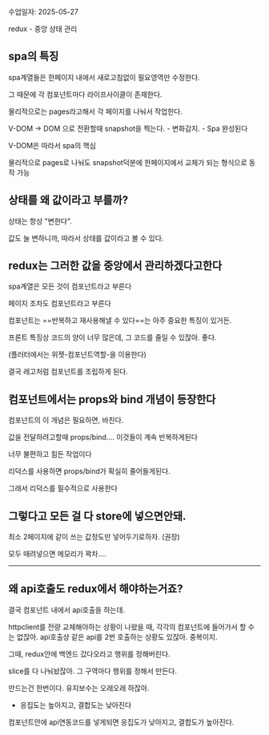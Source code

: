 수업일자: 2025-05-27

redux - 중앙 상태 관리


## spa의 특징

spa계열들은 한페이지 내에서 새로고침없이 필요영역만 수정한다. 

그 때문에 각 컴포넌트마다 라이프사이클이 존재한다. 

물리적으로는 pages라고해서 각 페이지를 나눠서 작업한다.

V-DOM -> DOM 으로 전환할때 snapshot을 찍는다. - 변화감지. - Spa 완성된다

V-DOM은 따라서 spa의 핵심

물리적으로 pages로 나눠도 snapshot덕분에 한페이지에서 교체가 되는 형식으로 동작 가능



## 상태를 왜 값이라고 부를까?

상태는 항상 "변한다".

값도 늘 변하니까, 따라서 상태를 값이라고 볼 수 있다.



## redux는 그러한 값을 중앙에서 관리하겠다고한다

spa계열은 모든 것이 컴포넌트라고 부른다

페이지 조차도 컴포넌트라고 부른다

컴포넌트는 ==반복하고 재사용해낼 수 있다==는 아주 중요한 특징이 있거든. 

프론트 특징상 코드의 양이 너무 많은데, 그 코드를 줄일 수 있잖아. 좋다.

(플러터에서는 위젯-컴포넌트역할-을 이용한다)

결국 레고처럼 컴포넌트를 조립하게 된다.



## 컴포넌트에서는 props와 bind 개념이 등장한다

컴포넌트의 이 개념은 필요하면, 바친다.

값을 전달하려고할때 props/bind.... 이것들이 계속 반복하게된다

너무 불편하고 힘든 작업이다

리덕스를 사용하면 props/bind가 확실히 줄어들게된다.

그래서 리덕스를 필수적으로 사용한다



## 그렇다고 모든 걸 다 store에 넣으면안돼.

최소 2페이지에 같이 쓰는 값정도만 넣어두기로하자. (권장)

모두 때려넣으면 메모리가 꽉차....



---



## 왜 api호출도 redux에서 해야하는거죠?

결국 컴포넌트 내에서 api호출을 하는데.

httpclient를 전량 교체해야하는 상황이 나왔을 때, 각각의 컴포넌트에 들어가서 할 수는 없잖아. api호출상 같은 api를 2번 호출하는 상황도 있잖아. 중복이지. 

그때, redux안에 백엔드 갔다오라고 행위를 정해버린다.

slice를 다 나눠놨잖아. 그 구역마다 행위를 정해서 만든다.

만드는건 한번이다. 유지보수는 오래오래 하잖아.



- 응집도는 높아지고,  결합도는 낮아진다


컴포넌트안에 api연동코드를 넣게되면 응집도가 낮아지고, 결합도가 높아진다.


